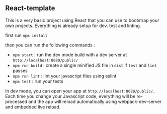 React-template
-----------------

This is a very basic project using React that you can use to bootstrap your own projects. Everything is already setup for dev. test and linting.

first run `npm install`

then you can run the following commands :

* `npm start` : run the dev mode build with a dev server at `http://localhost:8080/public/`
* `npm run build` : create a single minified JS file in `dist` if `test` and `lint` passes
* `npm run lint` : lint your javascript files using eslint
* `npm test` : run your tests

In dev mode, you can open your app at `http://localhost:8080/public/`.
Each time you change your Javascript code, everything will be re-processed and the app will reload automatically using webpack-dev-server and embedded live reload.
